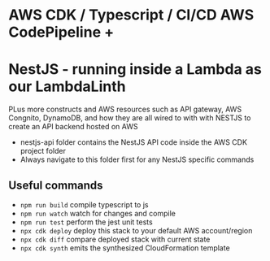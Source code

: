 # AWS CDK / Typescript / CI/CD AWS CodePipeline +
# NestJS - running inside a Lambda as our LambdaLinth

PLus more constructs and AWS resources such as API gateway, AWS Congnito, DynamoDB, and how they are all wired to with with NESTJS to create an API backend hosted on AWS

* nestjs-api folder contains the NestJS API code inside the AWS CDK project folder
* Always navigate to this folder first for any NestJS specific commands

## Useful commands

* `npm run build`   compile typescript to js
* `npm run watch`   watch for changes and compile
* `npm run test`    perform the jest unit tests
* `npx cdk deploy`  deploy this stack to your default AWS account/region
* `npx cdk diff`    compare deployed stack with current state
* `npx cdk synth`   emits the synthesized CloudFormation template
